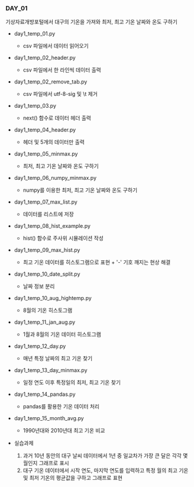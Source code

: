 ### DAY_01

기상자료개방포털에서 대구의 기온을 가져와 최저, 최고 기온 날짜와 온도 구하기

- day1_temp_01.py
    * csv 파일에서 데이터 읽어오기
- day1_temp_02_header.py
    * csv 파일에서 한 라인씩 데이터 출력
- day1_temp_02_remove_tab.py
    * csv 파일에서 utf-8-sig 및 \t 제거
- day1_temp_03.py
    * next() 함수로 데이터 헤더 출력
- day1_temp_04_header.py
    * 헤더 및 5개의 데이터만 출력
- day1_temp_05_minmax.py
    * 최저, 최고 기온 날짜와 온도 구하기
- day1_temp_06_numpy_minmax.py
    * numpy를 이용한 최저, 최고 기온 날짜와 온도 구하기
- day1_temp_07_max_list.py
    * 데이터를 리스트에 저장
- day1_temp_08_hist_example.py
    * hist() 함수로 주사위 시뮬레이션 작성
- day1_temp_09_max_hist.py
    * 최고 기온 데이터를 히스토그램으로 표현 + '-' 기호 깨지는 현상 해결
- day1_temp_10_date_split.py
    * 날짜 정보 분리
- day1_temp_10_aug_hightemp.py
    * 8월의 기온 히스토그램
- day1_temp_11_jan_aug.py
    * 1월과 8월의 기온 데이터 히스토그램
- day1_temp_12_day.py
    * 매년 특정 날짜의 최고 기온 찾기
- day1_temp_13_day_minmax.py
    * 일정 연도 이후 특정일의 최저, 최고 기온 찾기
- day1_temp_14_pandas.py
    * pandas를 활용한 기온 데이터 처리
- day1_temp_15_month_avg.py
    * 1990년대와 2010년대 최고 기온 비교

- 실습과제
    1. 과거 10년 동안의 대구 날씨 데이터에서 1년 중 일교차가 가장 큰 달은 각각 몇 월인지 그래프로 표시
    2. 대구 기온 데이터에서 시작 연도, 마지막 연도를 입력하고 특정 월의 최고 기온 및 최저 기온의 평균값을 구하고 그래프로 표현
